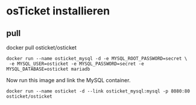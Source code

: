 # osTicket installieren

## pull
docker pull osticket/osticket

```
docker run --name osticket_mysql -d -e MYSQL_ROOT_PASSWORD=secret \
 -e MYSQL_USER=osticket -e MYSQL_PASSWORD=secret -e MYSQL_DATABASE=osticket mariadb
```
Now run this image and link the MySQL container.
```
docker run --name osticket -d --link osticket_mysql:mysql -p 8080:80 osticket/osticket
```
